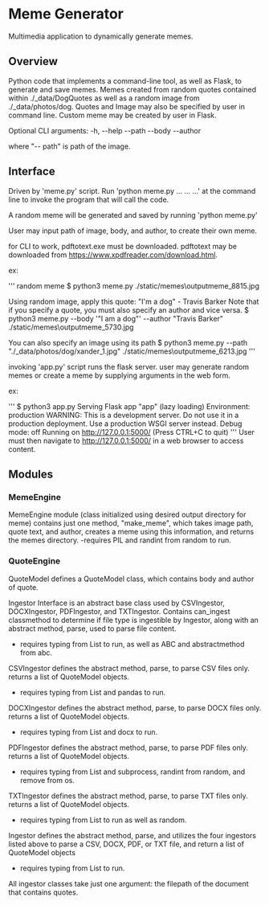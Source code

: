 # Meme Generator

Multimedia application to dynamically generate memes.

## Overview

Python code that implements a command-line tool, as well as Flask, to generate
and save memes. Memes created from random quotes contained within
./_data/DogQuotes as well as a random image from ./_data/photos/dog. Quotes and
Image may also be specified by user in command line. Custom meme may be created
by user in Flask.

Optional CLI arguments:
-h, --help
--path
--body
--author

where "-- path" is path of the image.


## Interface

Driven by 'meme.py' script. Run 'python meme.py ... ... ...' at the command
line to invoke the program that will call the code.

A random meme will be generated and saved by running 'python meme.py'

User may input path of image, body, and author, to create their own meme.

for CLI to work, pdftotext.exe must be downloaded.
pdftotext may be downloaded from https://www.xpdfreader.com/download.html.

ex:

'''
random meme
$ python3 meme.py
./static/memes\outputmeme_8815.jpg

Using random image, apply this quote: "I'm a dog" - Travis Barker
Note that if you specify a quote, you must also specify an author and
vice versa.
$ python3 meme.py --body '"I am a dog"'  --author "Travis Barker"
./static/memes\outputmeme_5730.jpg

You can also specify an image using its path
$ python3 meme.py --path "./_data/photos/dog/xander_1.jpg"
./static/memes\outputmeme_6213.jpg
'''

invoking 'app.py' script runs the flask server. user may generate random memes
or create a meme by supplying arguments in the web form.

ex:

'''
$ python3 app.py
Serving Flask app "app" (lazy loading)
Environment: production
  WARNING: This is a development server. Do not use it in a production deployment.
  Use a production WSGI server instead.
Debug mode: off
Running on http://127.0.0.1:5000/ (Press CTRL+C to quit)
'''
User must then navigate to http://127.0.0.1:5000/ in a web browser to access
content.

## Modules

### MemeEngine

MemeEngine module (class initialized using desired output directory for meme)
contains just one method, "make_meme", which takes image path, quote text, and
author, creates a meme using this information, and returns the memes directory.
-requires PIL and randint from random to run.

### QuoteEngine

QuoteModel defines a QuoteModel class, which contains body and author of quote.

Ingestor Interface is an abstract base class used by CSVIngestor, DOCXIngestor,
PDFIngestor, and TXTIngestor. Contains can_ingest classmethod to determine if
file type is ingestible by Ingestor, along with an abstract method, parse, used
to parse file content.
- requires typing from List to run, as well as ABC and abstractmethod from abc.

CSVIngestor defines the abstract method, parse, to parse CSV files only.
returns a list of QuoteModel objects.
- requires typing from List and pandas to run.

DOCXIngestor defines the abstract method, parse, to parse DOCX files only.
returns a list of QuoteModel objects.
- requires typing from List and docx to run.

PDFIngestor defines the abstract method, parse, to parse PDF files only.
returns a list of QuoteModel objects.
- requires typing from List and subprocess, randint from random, and remove from
os.

TXTIngestor defines the abstract method, parse, to parse TXT files only.
returns a list of QuoteModel objects.
- requires typing from List to run as well as random.

Ingestor defines the abstract method, parse, and utilizes the four ingestors
listed above to parse a CSV, DOCX, PDF, or TXT file, and return a list of
QuoteModel objects
- requires typing from List to run.

All ingestor classes take just one argument: the filepath of the document
that contains quotes.
